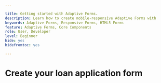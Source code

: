 ```yaml
---

title: Getting started with Adaptive Forms.
description: Learn how to create mobile-responsive Adaptive Forms with our step-by-step tutorial. These forms adapt seamlessly across devices, ensuring a smooth experience.
keywords: Adaptive Forms, Responsive Forms, HTML5 Forms
feature: Adaptive Forms, Core Components
role: User, Developer
level: Beginner
hide: yes
hidefromtoc: yes

---
```


# Create your loan application form 

